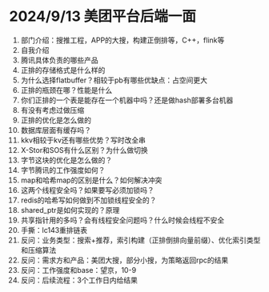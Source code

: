 # 2024/9/13 美团平台后端一面
1. 部门介绍：搜推工程，APP的大搜，构建正倒排等，C++，flink等
2. 自我介绍
3. 腾讯具体负责的哪些产品
4. 正排的存储格式是什么样的
5. 为什么选择flatbuffer？相较于pb有哪些优缺点：占空间更大
6. 正排的瓶颈在哪？性能是什么
7. 你们正排的一个表是能存在一个机器中吗？还是做hash部署多台机器
8. 有没有考虑过做压缩
9. 正排的优化是怎么做的
10. 数据库层面有缓存吗？
11. kkv相较于kv还有哪些优势？写时改全串
12. X-Stor和SOS有什么区别？为什么做切换
13. 字节这块的优化是怎么做的？
14. 字节腾讯的工作强度如何？
15. map和哈希map的区别是什么？如何解决冲突
16. 这两个线程安全吗？如果要写必须加锁吗？
17. redis的哈希写如何做到不加锁线程安全的？
18. shared_ptr是如何实现的？原理
19. 共享指针用的多吗？会有线程安全问题吗？什么时候会线程不安全
20. 手撕：lc143重排链表
21. 反问：业务类型：搜索+推荐，索引构建（正排倒排向量前缀）、优化索引类型和压缩算法
22. 反问：需求方和产品：美团大搜，部分小搜，为策略返回rpc的结果
23. 反问：工作强度和base：望京，10-9
24. 反问：后续流程：3个工作日内给结果